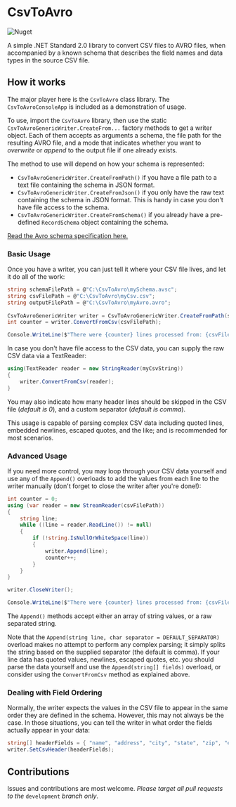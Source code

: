 # CsvToAvro

![Nuget](https://img.shields.io/nuget/v/CsvToAvro.svg)

A simple .NET Standard 2.0 library to convert CSV files to AVRO files, when accompanied by a known schema that describes the field names and data types in the source CSV file.

## How it works

The major player here is the `CsvToAvro` class library. The `CsvToAvroConsoleApp` is included as a demonstration of usage.

To use, import the `CsvToAvro` library, then use the static `CsvToAvroGenericWriter.CreateFrom...` factory methods to get a writer object. Each of them accepts as arguments a schema, the file path for the resulting AVRO file, and a mode that indicates whether you want to *overwrite* or *append* to the output file if one already exists.

The method to use will depend on how your schema is represented:

- `CsvToAvroGenericWriter.CreateFromPath()` if you have a file path to a text file containing the schema in JSON format.
- `CsvToAvroGenericWriter.CreateFromJson()` if you only have the raw text containing the schema in JSON format. This is handy in case you don't have file access to the schema.
- `CsvToAvroGenericWriter.CreateFromSchema()` if you already have a pre-defined `RecordSchema` object containing the schema.

[Read the Avro schema specification here.](https://avro.apache.org/docs/1.8.2/spec.html#schemas)

### Basic Usage

Once you have a writer, you can just tell it where your CSV file lives, and let it do all of the work:

```C#
string schemaFilePath = @"C:\CsvToAvro\mySchema.avsc";
string csvFilePath = @"C:\CsvToAvro\myCsv.csv";
string outputFilePath = @"C:\CsvToAvro\myAvro.avro";
            
CsvToAvroGenericWriter writer = CsvToAvroGenericWriter.CreateFromPath(schemaFilePath, outputFilePath);
int counter = writer.ConvertFromCsv(csvFilePath);

Console.WriteLine($"There were {counter} lines processed from: {csvFilePath}");
```
In case you don't have file access to the CSV data, you can supply the raw CSV data via a TextReader:

```C#
using(TextReader reader = new StringReader(myCsvString))
{
    writer.ConvertFromCsv(reader);
}
```  

You may also indicate how many header lines should be skipped in the CSV file (*default is 0*), and a custom separator (*default is comma*).

This usage is capable of parsing complex CSV data including quoted lines, embedded newlines, escaped quotes, and the like; and is recommended for most scenarios.

### Advanced Usage

If you need more control, you may loop through your CSV data yourself and use any of the `Append()` overloads to add the values from each line to the writer manually (don't forget to close the writer after you're done!):

```C#
int counter = 0;
using (var reader = new StreamReader(csvFilePath))
{
    string line;
    while ((line = reader.ReadLine()) != null)
    {
        if (!string.IsNullOrWhiteSpace(line))
        {
            writer.Append(line);
            counter++;
        }
    }
}

writer.CloseWriter();

Console.WriteLine($"There were {counter} lines processed from: {csvFilePath}");
```
The `Append()` methods accept either an array of string values, or a raw separated string. 

Note that the `Append(string line, char separator = DEFAULT_SEPARATOR)` overload makes no attempt to perform any complex parsing; it simply splits the string based on the supplied separator (the default is comma). If your line data has quoted values, newlines, escaped quotes, etc. you should parse the data yourself and use the `Append(string[] fields)` overload, or consider using the `ConvertFromCsv` method as explained above.

### Dealing with Field Ordering

Normally, the writer expects the values in the CSV file to appear in the same order they are defined in the schema. However, this may not always be the case. In those situations, you can tell the writer in what order the fields actually appear in your data:

```C#
string[] headerFields = { "name", "address", "city", "state", "zip", "email" };
writer.SetCsvHeader(headerFields);
``` 

## Contributions

Issues and contributions are most welcome. *Please target all pull requests to the* `development` *branch only*.
